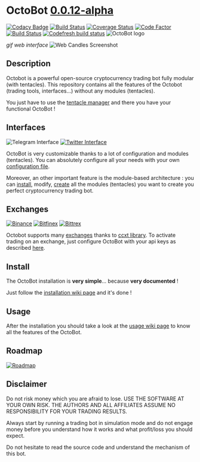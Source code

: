 # OctoBot [0.0.12-alpha](https://github.com/Drakkar-Software/OctoBot/tree/dev/docs/CHANGELOG.md)
[![Codacy Badge](https://api.codacy.com/project/badge/Grade/c83a127c42ba4a389ca86a92fba7c53c)](https://www.codacy.com/app/paul.bouquet/OctoBot?utm_source=github.com&amp;utm_medium=referral&amp;utm_content=Drakkar-Software/OctoBot&amp;utm_campaign=Badge_Grade) [![Build Status](https://api.travis-ci.org/Drakkar-Software/OctoBot.svg?branch=dev)](https://travis-ci.org/Drakkar-Software/OctoBot) [![Coverage Status](https://coveralls.io/repos/github/Drakkar-Software/OctoBot/badge.svg?branch=dev)](https://coveralls.io/github/Drakkar-Software/OctoBot?branch=dev) [![Code Factor](https://www.codefactor.io/repository/github/Drakkar-Software/OctoBot/badge)](https://www.codefactor.io/repository/github/Drakkar-Software/OctoBot/overview/dev) [![Build Status](https://semaphoreci.com/api/v1/herklos/octobot/branches/dev/shields_badge.svg)](https://semaphoreci.com/herklos/octobot) [![Codefresh build status]( https://g.codefresh.io/api/badges/build?repoOwner=Drakkar-Software&repoName=OctoBot&branch=dev&pipelineName=OctoBot&accountName=herklos_marketplace&type=cf-1)]( https://g.codefresh.io/repositories/Drakkar-Software/OctoBot/builds?filter=trigger:build;branch:dev;service:5b06a377435197b088b1757a~OctoBot)
![OctoBot logo](../assets/octopus.png)

*gif web interface*
![Web Candles Screenshot](../assets/web_candle_screenshot.png)
## Description
Octobot is a powerful open-source cryptocurrency trading bot fully modular (with tentacles). 
This repository contains all the features of the Octobot (trading tools, interfaces...) without any modules (tentacles).

You just have to use the [tentacle manager](https://github.com/Drakkar-Software/OctoBot/wiki/Tentacle-Manager) 
and there you have your functional OctoBot ! 

## Interfaces
![Telegram Interface](../assets/telegram-interface.png)
[![Twitter Interface](../assets/twitter-interface.png)](https://twitter.com/HerklosBotCrypt)

OctoBot is very customizable thanks to a lot of configuration and modules (tentacles).
You can absolutely configure all your needs with your own 
[configuration file](https://github.com/Drakkar-Software/OctoBot/wiki/Configuration).

Moreover, an other important feature is the module-based architecture : 
you can [install](https://github.com/Drakkar-Software/OctoBot/wiki/Tentacle-Manager), 
modify, [create]([wiki](https://github.com/Drakkar-Software/OctoBot/wiki/Customize-your-OctoBot))
all the modules (tentacles) you want to create you perfect cryptocurrency trading bot.

## Exchanges
[![Binance](../assets/binance-logo.png)](https://www.binance.com)
[![Bitfinex](../assets/bitfinex-logo.png)](https://www.bitfinex.com)
[![Bittrex](../assets/bittrex-logo.png)](https://bittrex.com)

Octobot supports many [exchanges](https://github.com/Drakkar-Software/OctoBot/wiki/Exchanges#octobot-official-supported-exchanges) thanks 
to [ccxt library](https://github.com/ccxt/ccxt). 
To activate trading on an exchange, 
just configure OctoBot with your api keys as described [here]((https://github.com/Drakkar-Software/OctoBot/wiki/Exchanges)).

## Install
The OctoBot installation is **very simple**... because **very documented** !

Just follow the [installation wiki page](https://github.com/Drakkar-Software/OctoBot/wiki/Installation) and it's done !

## Usage
After the installation you should take a look at the 
[usage wiki page](https://github.com/Drakkar-Software/OctoBot/wiki/Usage) to know all the features of the OctoBot.

## Roadmap
[![Roadmap](../assets/roadmap.png)](https://github.com/Drakkar-Software/OctoBot/tree/assets/roadmap.svg)

## Disclaimer
Do not risk money which you are afraid to lose. USE THE SOFTWARE AT YOUR OWN RISK. THE AUTHORS 
AND ALL AFFILIATES ASSUME NO RESPONSIBILITY FOR YOUR TRADING RESULTS. 

Always start by running a trading bot in simulation mode and do not engage money
before you understand how it works and what profit/loss you should
expect.

Do not hesitate to read the source code and understand the mechanism of this bot.

